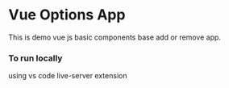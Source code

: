 # Vue Options App
This is demo vue js basic components base add or remove app.

### To run locally
using vs code live-server extension